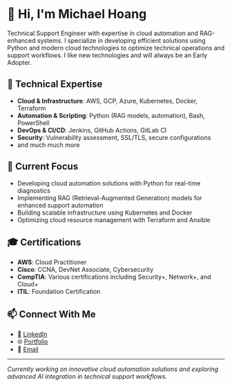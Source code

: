 # 👋 Hi, I'm Michael Hoang

Technical Support Engineer with expertise in cloud automation and RAG-enhanced systems. I specialize in developing efficient solutions using Python and modern cloud technologies to optimize technical operations and support workflows. I like new technologies and will always be an Early Adopter.

## 🔧 Technical Expertise

- **Cloud & Infrastructure**: AWS, GCP, Azure, Kubernetes, Docker, Terraform
- **Automation & Scripting**: Python (RAG models, automation), Bash, PowerShell
- **DevOps & CI/CD**: Jenkins, GitHub Actions, GitLab CI
- **Security**: Vulnerability assessment, SSL/TLS, secure configurations
- and much much more

## 🚀 Current Focus

- Developing cloud automation solutions with Python for real-time diagnostics
- Implementing RAG (Retrieval-Augmented Generation) models for enhanced support automation
- Building scalable infrastructure using Kubernetes and Docker
- Optimizing cloud resource management with Terraform and Ansible
  

## 🎓 Certifications

- **AWS**: Cloud Practitioner
- **Cisco**: CCNA, DevNet Associate, Cybersecurity
- **CompTIA**: Various certifications including Security+, Network+, and Cloud+
- **ITIL**: Foundation Certification

## 📫 Connect With Me

- 🔗 [LinkedIn](https://linkedin.com/in/mdhlee)
- 🌐 [Portfolio](https://mdhoangportfolio.netlify.app/)
- 📧 [Email](mailto:MDCheung92@gmail.com)

---

*Currently working on innovative cloud automation solutions and exploring advanced AI integration in technical support workflows.*
